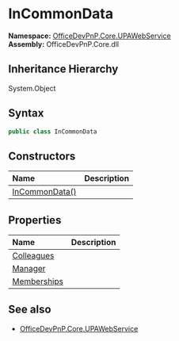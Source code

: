 # InCommonData
  

**Namespace:** [OfficeDevPnP.Core.UPAWebService](OfficeDevPnP.Core.UPAWebService.md)  
**Assembly:** OfficeDevPnP.Core.dll  
## Inheritance Hierarchy
System.Object  


## Syntax
```C#
public class InCommonData
```
## Constructors
|**Name**|**Description**|
|:-----|:-----|
| [InCommonData()](OfficeDevPnP.Core.UPAWebService.InCommonData.ctor1.md) | 
## Properties
|**Name**|**Description**|
|:-----|:-----|
| [Colleagues](OfficeDevPnP.Core.UPAWebService.InCommonData.Colleagues.md) | 
| [Manager](OfficeDevPnP.Core.UPAWebService.InCommonData.Manager.md) | 
| [Memberships](OfficeDevPnP.Core.UPAWebService.InCommonData.Memberships.md) | 
## See also
- [OfficeDevPnP.Core.UPAWebService](OfficeDevPnP.Core.UPAWebService.md)
